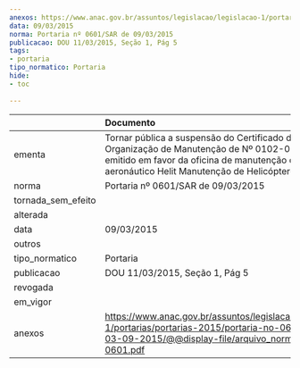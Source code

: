 ```yaml
---
anexos: https://www.anac.gov.br/assuntos/legislacao/legislacao-1/portarias/portarias-2015/portaria-no-0601-sar-de-03-09-2015/@@display-file/arquivo_norma/PA2015-0601.pdf
data: 09/03/2015
norma: Portaria nº 0601/SAR de 09/03/2015
publicacao: DOU 11/03/2015, Seção 1, Pág 5
tags:
- portaria
tipo_normatico: Portaria
hide: 
- toc 
 
---
```


|                    | Documento                                                                                                                                                                                          |
|:-------------------|:---------------------------------------------------------------------------------------------------------------------------------------------------------------------------------------------------|
| ementa             | Tornar pública a suspensão do Certificado de Organização de Manutenção de Nº 0102-03/ANAC, emitido em favor da oficina de manutenção de produto aeronáutico Helit Manutenção de Helicópteros Ltda. |
| norma              | Portaria nº 0601/SAR de 09/03/2015                                                                                                                                                                 |
| tornada_sem_efeito |                                                                                                                                                                                                    |
| alterada           |                                                                                                                                                                                                    |
| data               | 09/03/2015                                                                                                                                                                                         |
| outros             |                                                                                                                                                                                                    |
| tipo_normatico     | Portaria                                                                                                                                                                                           |
| publicacao         | DOU 11/03/2015, Seção 1, Pág 5                                                                                                                                                                     |
| revogada           |                                                                                                                                                                                                    |
| em_vigor           |                                                                                                                                                                                                    |
| anexos             | https://www.anac.gov.br/assuntos/legislacao/legislacao-1/portarias/portarias-2015/portaria-no-0601-sar-de-03-09-2015/@@display-file/arquivo_norma/PA2015-0601.pdf                                  |